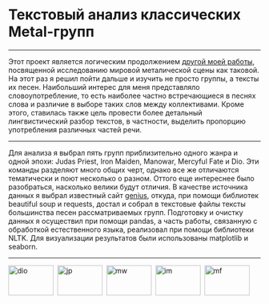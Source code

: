 # Текстовый анализ классических Metal-групп

---

Этот проект является логическим продолжением <a href="https://github.com/Wishmas/Timofey_Vorovatov/tree/main/Исследование%20Heavy%20Metal%20групп">другой моей работы</a>, посвященной исследованию мировой металической сцены как таковой. На этот раз я решил пойти дальше и изучить не просто группы, а тексты их песен. Наибольший интерес для меня представляло словоупотребление, то есть наиболее частно встречающиеся в песнях слова и различие в выборе таких слов между коллективами. Кроме этого, ставилась также цель провести более детальный лингвистический разбор текстов, в частности, выделить пропорцию употребления различных частей речи.

---

Для анализа я выбрал пять групп приблизительно одного жанра и одной эпохи: Judas Priest, Iron Maiden, Manowar, Mercyful Fate и Dio. Эти команды разделяют много общих черт, однако все же отличаются тематически и поют несколько о разном. Оттого еще интереснее было разобраться, насколько велики будут отличия. В качестве источника данных я выбрал известный сайт <a href="https://genius.com/">genius</a>, откуда, при помощи библиотек beautiful soup и requests, достал и собрал в текстовые файлы тексты большинства песен рассматриваемых групп. Подготовку и очистку данных я осуществил при помощи pandas, а часть работы, связанную с обработкой естественного языка, реализовал при помощи библиотеки NLTK. Для визуализации результатов были использованы matplotlib и seaborn. 

--- 

<div>
<img src="https://upload.wikimedia.org/wikipedia/commons/a/a4/DIO_%28band%29_logo.svg" title="dio" alt="dio" width="90" height="60"/>&nbsp;
    <img src="https://upload.wikimedia.org/wikipedia/commons/6/60/Judas_priest_logo.png" title="jp" alt="jp" width="90" height="60"/>&nbsp;
    <img src="https://upload.wikimedia.org/wikipedia/commons/thumb/e/ea/ManowarLogo.svg/2560px-ManowarLogo.svg.png" title="mw" alt="mw" width="90" height="60"/>&nbsp;
    <img src="https://1000logos.net/wp-content/uploads/2017/02/logo-iron-maiden.png" title="im" alt="im" width="90" height="60"/>&nbsp;
    <img src="https://static.spacecrafted.com/ff1f5d4331b44f98b9df1c6548941a7b/i/ea6d69779dff4e74972467bea7883ef8/1/5feFb8zhrk/mercy-logo.png" title="mf" alt="mf" width="90" height="60"/>&nbsp;
</div>



